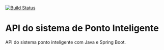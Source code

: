 [![Build Status](https://travis-ci.org/LeandroPereiraDaCruz/ponto-inteligente-api.svg?branch=master)](https://travis-ci.org/LeandroPereiraDaCruz/ponto-inteligente-api)
# API do sistema de Ponto Inteligente
API do sistema ponto inteligente com Java e Spring Boot.
